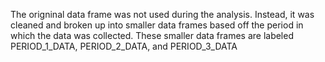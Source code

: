 The origninal data frame was not used during the analysis. Instead, it was cleaned and broken up into smaller data frames based off the period in which the data was collected. These smaller data frames are labeled PERIOD_1_DATA, PERIOD_2_DATA, and PERIOD_3_DATA
